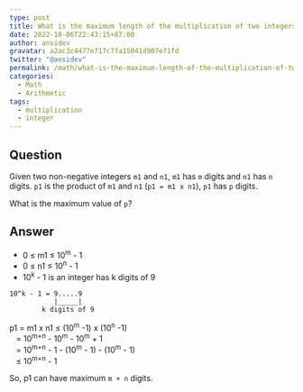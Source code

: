 ```yaml
---
type: post
title: What is the maximum length of the multiplication of two integers?
date: 2022-10-06T22:43:15+07:00
author: ansidev
gravatar: a2ac3c4477e717c7fa15041d907e71fd
twitter: "@ansidev"
permalink: /math/what-is-the-maximum-length-of-the-multiplication-of-two-integers
categories:
  - Math
  - Arithmetic
tags:
  - multiplication
  - integer
---
```


## Question

Given two non-negative integers `m1` and `n1`, `m1` has `m` digits and `n1` has `n` digits.
`p1` is the product of `m1` and `n1` (`p1 = m1 x n1`), `p1` has `p` digits.

What is the maximum value of `p`?

## Answer

- 0 ≤ m1 ≤ 10<sup>m</sup> - 1
- 0 ≤ n1 ≤ 10<sup>n</sup> - 1
- 10<sup>k</sup> - 1 is an integer has k digits of 9

```
10^k - 1 = 9.....9
           |_____|
        k digits of 9
```

p1 = m1 x n1 ≤ (10<sup>m</sup> -1) x (10<sup>n</sup> -1)<br/>
&nbsp;&nbsp;   = 10<sup>m+n</sup> - 10<sup>m</sup> - 10<sup>m</sup> + 1<br/>
&nbsp;&nbsp;   = 10<sup>m+n</sup> - 1 - (10<sup>m</sup> - 1) - (10<sup>m</sup> - 1)<br/>
&nbsp;&nbsp;   ≤ 10<sup>m+n</sup> - 1

So, p1 can have maximum `m + n` digits.

